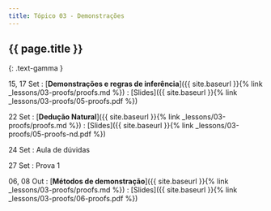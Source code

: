 ```yaml
---
title: Tópico 03 - Demonstrações
---
```


## {{ page.title }}
{: .text-gamma }

15, 17 Set
: [**Demonstrações e regras de inferência**]({{ site.baseurl }}{% link _lessons/03-proofs/proofs.md %})
  : [Slides]({{ site.baseurl }}{% link _lessons/03-proofs/05-proofs.pdf %})

22 Set
: [**Dedução Natural**]({{ site.baseurl }}{% link _lessons/03-proofs/proofs.md %})
  : [Slides]({{ site.baseurl }}{% link _lessons/03-proofs/05-proofs-nd.pdf %})

24 Set
: Aula de dúvidas

27 Set
: Prova 1

06, 08 Out
: [**Métodos de demonstração**]({{ site.baseurl }}{% link _lessons/03-proofs/proofs.md %})
  : [Slides]({{ site.baseurl }}{% link _lessons/03-proofs/06-proofs.pdf %})
